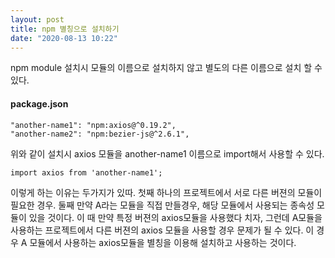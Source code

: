 ```yaml
---
layout: post
title: npm 별칭으로 설치하기
date: "2020-08-13 10:22"
---
```


npm module 설치시 모듈의 이름으로 설치하지 않고 별도의 다른 이름으로 설치 할 수 있다. 

#### package.json
```
"another-name1": "npm:axios@^0.19.2",
"another-name2": "npm:bezier-js@^2.6.1",
```

위와 같이 설치시 axios 모듈을 another-name1 이름으로 import해서 사용할 수 있다.

```
import axios from 'another-name1';
```

이렇게 하는 이유는 두가지가 있따.
첫째 하나의 프로젝트에서 서로 다른 버젼의 모듈이 필요한 경우.
둘째 만약 A라는 모듈을 직접 만들경우, 해당 모듈에서 사용되는 종속성 모듈이 있을 것이다. 이 때 만약 특정 버젼의 axios모듈을 사용했다 치자, 그런데 A모듈을 사용하는 프로젝트에서 다른 버젼의 axios 모듈을 사용할 경우 문제가 될 수 있다. 이 경우 A 모듈에서 사용하는 axios모듈을 별칭을 이용해 설치하고 사용하는 것이다.